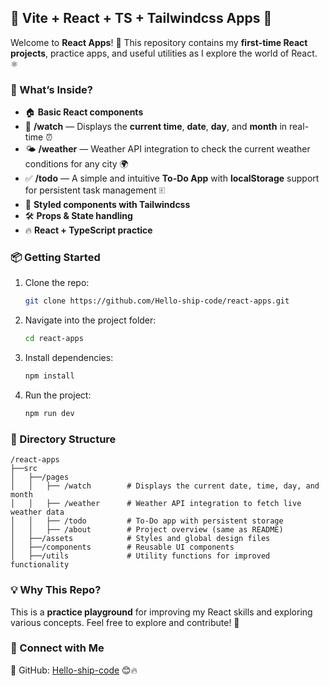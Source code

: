 ## 🚀 Vite + React + TS + Tailwindcss Apps 🎨  

Welcome to **React Apps**! 🎉 This repository contains my **first-time React projects**, practice apps, and useful utilities as I explore the world of React. ⚛️  

### 📌 What’s Inside?  
- 🏠 **Basic React components**  
- 🎯 **/watch** — Displays the **current time**, **date**, **day**, and **month** in real-time ⏰  
- 🌤️ **/weather** — Weather API integration to check the current weather conditions for any city 🌍  
- ✅ **/todo** — A simple and intuitive **To-Do App** with **localStorage** support for persistent task management 🗉️  
- 🎨 **Styled components with Tailwindcss**  
- 🛠️ **Props & State handling**  
- 🔥 **React + TypeScript practice**  

### 📦 Getting Started  
1. Clone the repo:  
   ```bash
   git clone https://github.com/Hello-ship-code/react-apps.git
   ```  
2. Navigate into the project folder:  
   ```bash
   cd react-apps
   ```  
3. Install dependencies:  
   ```bash
   npm install
   ```  
4. Run the project:  
   ```bash
   npm run dev
   ```  

### 📂 Directory Structure  
```
/react-apps
├──src
│   ├──/pages
│   │   ├── /watch        # Displays the current date, time, day, and month
│   │   ├── /weather      # Weather API integration to fetch live weather data
│   │   ├── /todo         # To-Do app with persistent storage
│   │   ├── /about        # Project overview (same as README)
│   ├──/assets            # Styles and global design files
│   ├──/components        # Reusable UI components
│   ├──/utils             # Utility functions for improved functionality
```

### 💡 Why This Repo?  
This is a **practice playground** for improving my React skills and exploring various concepts. Feel free to explore and contribute! 🚀  

### 🐙 Connect with Me  
📌 GitHub: [Hello-ship-code](https://github.com/Hello-ship-code) 😊🔥

